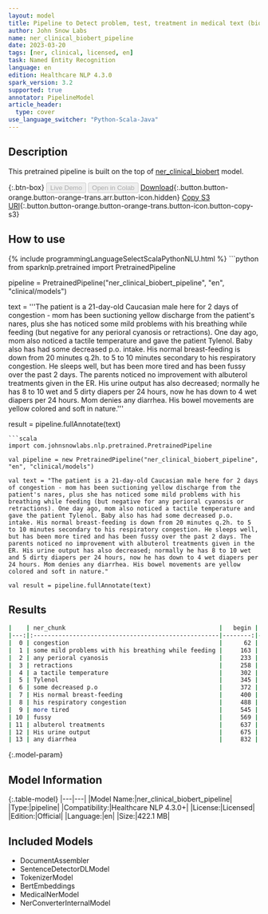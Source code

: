 ```yaml
---
layout: model
title: Pipeline to Detect problem, test, treatment in medical text (biobert)
author: John Snow Labs
name: ner_clinical_biobert_pipeline
date: 2023-03-20
tags: [ner, clinical, licensed, en]
task: Named Entity Recognition
language: en
edition: Healthcare NLP 4.3.0
spark_version: 3.2
supported: true
annotator: PipelineModel
article_header:
  type: cover
use_language_switcher: "Python-Scala-Java"
---
```


## Description

This pretrained pipeline is built on the top of [ner_clinical_biobert](https://nlp.johnsnowlabs.com/2021/04/01/ner_clinical_biobert_en.html) model.

{:.btn-box}
<button class="button button-orange" disabled>Live Demo</button>
<button class="button button-orange" disabled>Open in Colab</button>
[Download](https://s3.amazonaws.com/auxdata.johnsnowlabs.com/clinical/models/ner_clinical_biobert_pipeline_en_4.3.0_3.2_1679314695992.zip){:.button.button-orange.button-orange-trans.arr.button-icon.hidden}
[Copy S3 URI](s3://auxdata.johnsnowlabs.com/clinical/models/ner_clinical_biobert_pipeline_en_4.3.0_3.2_1679314695992.zip){:.button.button-orange.button-orange-trans.button-icon.button-copy-s3}

## How to use



<div class="tabs-box" markdown="1">
{% include programmingLanguageSelectScalaPythonNLU.html %}
```python
from sparknlp.pretrained import PretrainedPipeline

pipeline = PretrainedPipeline("ner_clinical_biobert_pipeline", "en", "clinical/models")

text = '''The patient is a 21-day-old Caucasian male here for 2 days of congestion - mom has been suctioning yellow discharge from the patient's nares, plus she has noticed some mild problems with his breathing while feeding (but negative for any perioral cyanosis or retractions). One day ago, mom also noticed a tactile temperature and gave the patient Tylenol. Baby also has had some decreased p.o. intake. His normal breast-feeding is down from 20 minutes q.2h. to 5 to 10 minutes secondary to his respiratory congestion. He sleeps well, but has been more tired and has been fussy over the past 2 days. The parents noticed no improvement with albuterol treatments given in the ER. His urine output has also decreased; normally he has 8 to 10 wet and 5 dirty diapers per 24 hours, now he has down to 4 wet diapers per 24 hours. Mom denies any diarrhea. His bowel movements are yellow colored and soft in nature.'''

result = pipeline.fullAnnotate(text)
```
```scala
import com.johnsnowlabs.nlp.pretrained.PretrainedPipeline

val pipeline = new PretrainedPipeline("ner_clinical_biobert_pipeline", "en", "clinical/models")

val text = "The patient is a 21-day-old Caucasian male here for 2 days of congestion - mom has been suctioning yellow discharge from the patient's nares, plus she has noticed some mild problems with his breathing while feeding (but negative for any perioral cyanosis or retractions). One day ago, mom also noticed a tactile temperature and gave the patient Tylenol. Baby also has had some decreased p.o. intake. His normal breast-feeding is down from 20 minutes q.2h. to 5 to 10 minutes secondary to his respiratory congestion. He sleeps well, but has been more tired and has been fussy over the past 2 days. The parents noticed no improvement with albuterol treatments given in the ER. His urine output has also decreased; normally he has 8 to 10 wet and 5 dirty diapers per 24 hours, now he has down to 4 wet diapers per 24 hours. Mom denies any diarrhea. His bowel movements are yellow colored and soft in nature."

val result = pipeline.fullAnnotate(text)
```
</div>

## Results

```bash
|    | ner_chunk                                           |   begin |   end | ner_label   |   confidence |
|---:|:----------------------------------------------------|--------:|------:|:------------|-------------:|
|  0 | congestion                                          |      62 |    71 | PROBLEM     |     0.5069   |
|  1 | some mild problems with his breathing while feeding |     163 |   213 | PROBLEM     |     0.694063 |
|  2 | any perioral cyanosis                               |     233 |   253 | PROBLEM     |     0.6493   |
|  3 | retractions                                         |     258 |   268 | PROBLEM     |     0.9971   |
|  4 | a tactile temperature                               |     302 |   322 | PROBLEM     |     0.8294   |
|  5 | Tylenol                                             |     345 |   351 | TREATMENT   |     0.665    |
|  6 | some decreased p.o                                  |     372 |   389 | PROBLEM     |     0.771067 |
|  7 | His normal breast-feeding                           |     400 |   424 | TEST        |     0.736767 |
|  8 | his respiratory congestion                          |     488 |   513 | PROBLEM     |     0.745767 |
|  9 | more tired                                          |     545 |   554 | PROBLEM     |     0.6514   |
| 10 | fussy                                               |     569 |   573 | PROBLEM     |     0.6512   |
| 11 | albuterol treatments                                |     637 |   656 | TREATMENT   |     0.8917   |
| 12 | His urine output                                    |     675 |   690 | TEST        |     0.7114   |
| 13 | any diarrhea                                        |     832 |   843 | PROBLEM     |     0.73595  |
```

{:.model-param}
## Model Information

{:.table-model}
|---|---|
|Model Name:|ner_clinical_biobert_pipeline|
|Type:|pipeline|
|Compatibility:|Healthcare NLP 4.3.0+|
|License:|Licensed|
|Edition:|Official|
|Language:|en|
|Size:|422.1 MB|

## Included Models

- DocumentAssembler
- SentenceDetectorDLModel
- TokenizerModel
- BertEmbeddings
- MedicalNerModel
- NerConverterInternalModel